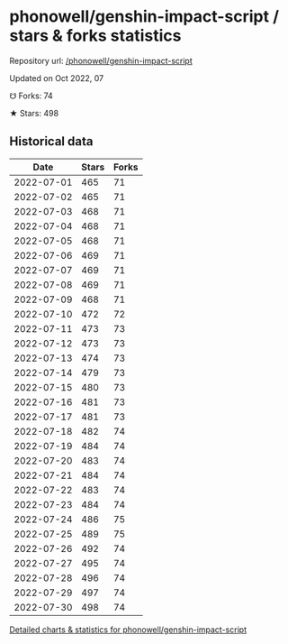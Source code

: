 # phonowell/genshin-impact-script / stars & forks statistics

Repository url: [/phonowell/genshin-impact-script](https://github.com/phonowell/genshin-impact-script)

Updated on Oct 2022, 07

☋ Forks: 74

★ Stars: 498

## Historical data
| Date | Stars | Forks |
|------|-------|-------|
| 2022-07-01 | 465 | 71 | 
| 2022-07-02 | 465 | 71 | 
| 2022-07-03 | 468 | 71 | 
| 2022-07-04 | 468 | 71 | 
| 2022-07-05 | 468 | 71 | 
| 2022-07-06 | 469 | 71 | 
| 2022-07-07 | 469 | 71 | 
| 2022-07-08 | 469 | 71 | 
| 2022-07-09 | 468 | 71 | 
| 2022-07-10 | 472 | 72 | 
| 2022-07-11 | 473 | 73 | 
| 2022-07-12 | 473 | 73 | 
| 2022-07-13 | 474 | 73 | 
| 2022-07-14 | 479 | 73 | 
| 2022-07-15 | 480 | 73 | 
| 2022-07-16 | 481 | 73 | 
| 2022-07-17 | 481 | 73 | 
| 2022-07-18 | 482 | 74 | 
| 2022-07-19 | 484 | 74 | 
| 2022-07-20 | 483 | 74 | 
| 2022-07-21 | 484 | 74 | 
| 2022-07-22 | 483 | 74 | 
| 2022-07-23 | 484 | 74 | 
| 2022-07-24 | 486 | 75 | 
| 2022-07-25 | 489 | 75 | 
| 2022-07-26 | 492 | 74 | 
| 2022-07-27 | 495 | 74 | 
| 2022-07-28 | 496 | 74 | 
| 2022-07-29 | 497 | 74 | 
| 2022-07-30 | 498 | 74 | 


[Detailed charts & statistics for phonowell/genshin-impact-script](https://reviewgithub.com/rep/phonowell/genshin-impact-script)
